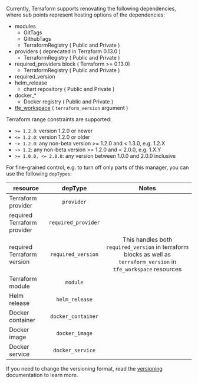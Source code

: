 Currently, Terraform supports renovating the following dependencies, where sub points represent hosting options of the dependencies:

- modules
  - GitTags
  - GithubTags
  - TerraformRegistry ( Public and Private )
- providers ( deprecated in Terraform 0.13.0 )
  - TerraformRegistry ( Public and Private )
- required_providers block ( Terraform >= 0.13.0)
  - TerraformRegistry ( Public and Private )
- required_version
- helm_release
  - chart repository ( Public and Private )
- docker\_\*
  - Docker registry ( Public and Private )
- [tfe_workspace](https://registry.terraform.io/providers/hashicorp/tfe/latest/docs/resources/workspace) ( `terraform_version` argument )

Terraform range constraints are supported:

- `>= 1.2.0`: version 1.2.0 or newer
- `<= 1.2.0`: version 1.2.0 or older
- `~> 1.2.0`: any non-beta version >= 1.2.0 and < 1.3.0, e.g. 1.2.X
- `~> 1.2`: any non-beta version >= 1.2.0 and < 2.0.0, e.g. 1.X.Y
- `>= 1.0.0, <= 2.0.0`: any version between 1.0.0 and 2.0.0 inclusive

For fine-grained control, e.g. to turn off only parts of this manager, you can use the following `depTypes`:

| resource                    |       depType       |                                                        Notes                                                         |
| --------------------------- | :-----------------: | :------------------------------------------------------------------------------------------------------------------: |
| Terraform provider          |     `provider`      |                                                                                                                      |
| required Terraform provider | `required_provider` |                                                                                                                      |
| required Terraform version  | `required_version`  | This handles both `required_version` in terraform blocks as well as `terraform_version` in `tfe_workspace` resources |
| Terraform module            |      `module`       |                                                                                                                      |
| Helm release                |   `helm_release`    |                                                                                                                      |
| Docker container            | `docker_container`  |                                                                                                                      |
| Docker image                |   `docker_image`    |                                                                                                                      |
| Docker service              |  `docker_service`   |                                                                                                                      |

If you need to change the versioning format, read the [versioning](https://docs.renovatebot.com/modules/versioning/) documentation to learn more.
